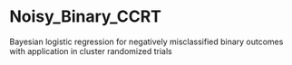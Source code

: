 # Noisy_Binary_CCRT
Bayesian logistic regression for negatively misclassified binary outcomes with application in cluster randomized trials
